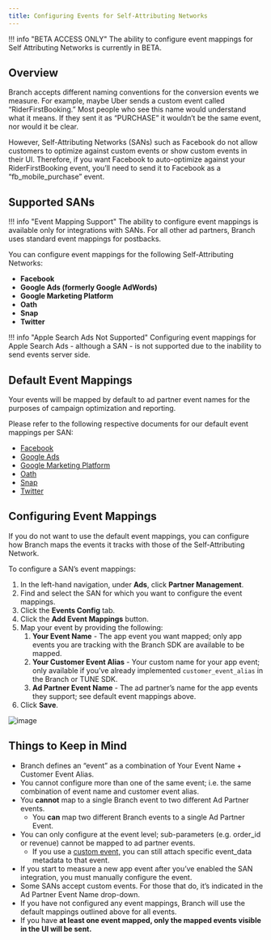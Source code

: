 ```yaml
---
title: Configuring Events for Self-Attributing Networks
---
```

!!! info "BETA ACCESS ONLY"
	The ability to configure event mappings for Self Attributing Networks is currently in BETA.  

## Overview

Branch accepts different naming conventions for the conversion events we measure. For example, maybe Uber sends a custom event called “RiderFirstBooking.” Most people who see this name would understand what it means. If they sent it as “PURCHASE” it wouldn’t be the same event, nor would it be clear.

However, Self-Attributing Networks (SANs) such as Facebook do not allow customers to optimize against custom events or show custom events in their UI. Therefore, if you want Facebook to auto-optimize against your RiderFirstBooking event, you’ll need to send it to Facebook as a “fb_mobile_purchase” event.

## Supported SANs

!!! info "Event Mapping Support"
	The ability to configure event mappings is available only for integrations with SANs.  For all other ad partners, Branch uses standard event mappings for postbacks.

You can configure event mappings for the following Self-Attributing Networks:

*   **Facebook**
*   **Google Ads (formerly Google AdWords)**
*   **Google Marketing Platform**
*   **Oath**
*   **Snap**
*   **Twitter**

!!! info "Apple Search Ads Not Supported"
	Configuring event mappings for Apple Search Ads - although a SAN - is not supported due to the inability to send events server side.

## Default Event Mappings

Your events will be mapped by default to ad partner event names for the purposes of campaign optimization and reporting.

Please refer to the following respective documents for our default event mappings per SAN:

*   [Facebook](https://docs.branch.io/deep-linked-ads/facebook-ads-overview/#event-names)
*   [Google Ads](https://docs.branch.io/deep-linked-ads/google-ads-overview/#forwarding-events-to-google-ads)
*   [Google Marketing Platform](https://docs.branch.io/deep-linked-ads/google-marketing-platform-app-conversion-tracking/#forwarding-events-to-google-marketing-platform)
*   [Oath](https://docs.branch.io/deep-linked-ads/oath-mobile-tracking/#event-names)
*   [Snap](https://docs.branch.io/deep-linked-ads/snap-mobile-tracking/#event-names)
*   [Twitter](https://docs.branch.io/deep-linked-ads/twitter-ads-app-install/#forwarding-events-to-twitter-ads)

## Configuring Event Mappings

If you do not want to use the default event mappings, you can configure how Branch maps the events it tracks with those of the Self-Attributing Network.

To configure a SAN’s event mappings:

1. In the left-hand navigation, under <notranslate>**Ads**</notranslate>, click <notranslate>**Partner Management**</notranslate>.
2. Find and select the SAN for which you want to configure the event mappings.
3. Click the <notranslate>**Events Config**</notranslate> tab.
4. Click the <notranslate>**Add Event Mappings**</notranslate> button.
5.  Map your event by providing the following:
    1. <notranslate>**Your Event Name**</notranslate> - The app event you want mapped; only app events you are tracking with the Branch SDK are available to be mapped.
    2. <notranslate>**Your Customer Event Alias**</notranslate> - Your custom name for your app event; only available if you’ve already implemented `customer_event_alias` in the Branch or TUNE SDK.
    3. <notranslate>**Ad Partner Event Name**</notranslate> - The ad partner’s name for the app events they support; see default event mappings above.
6. Click <notranslate>**Save**</notranslate>.

![image](/images/pages/partner-management/event-mappings.gif)

## Things to Keep in Mind

*   Branch defines an “event” as a combination of Your Event Name + Customer Event Alias.
*   You cannot configure more than one of the same event; i.e. the same combination of event name and customer event alias.
*   You **cannot** map to a single Branch event to two different Ad Partner events.
    *   You **can** map two different Branch events to a single Ad Partner Event.
*   You can only configure at the event level; sub-parameters (e.g. order_id or revenue) cannot be mapped to ad partner events.
    *   If you use a [custom event,](https://docs.branch.io/apps/v2event/) you can still attach specific event_data metadata to that event.
*   If you start to measure a new app event after you’ve enabled the SAN integration, you must manually configure the event.
*   Some SANs accept custom events.  For those that do, it’s indicated in the Ad Partner Event Name drop-down.
*   If you have not configured any event mappings, Branch will use the default mappings outlined above for all events.
*   If you have **at least one event mapped, only the mapped events visible in the UI will be sent.**
